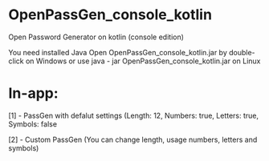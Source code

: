 # OpenPassGen_console_kotlin
Open Password Generator on kotlin (console edition)

You need installed Java
Open OpenPassGen_console_kotlin.jar by double-click on Windows or use java - jar OpenPassGen_console_kotlin.jar on Linux

# In-app:
[1]  -  PassGen with defalut settings (Length: 12, Numbers: true, Letters: true, Symbols: false

[2]  -  Custom PassGen (You can change length, usage numbers, letters and symbols)
